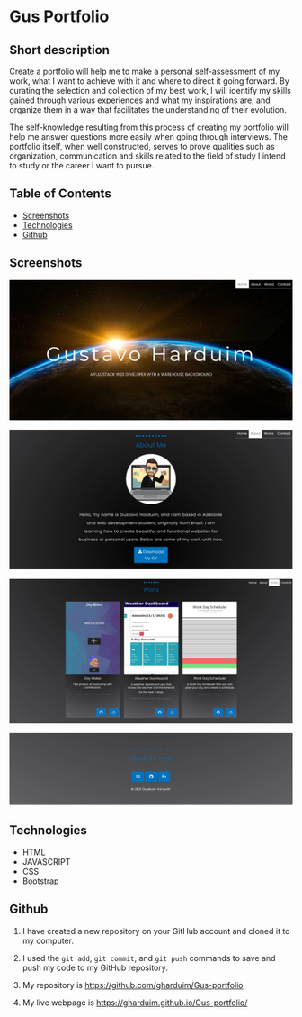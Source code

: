 # Gus Portfolio

## Short description

Create a portfolio will help me to make a personal self-assessment of my work, what I want to achieve with it and where to direct it going forward. By curating the selection and collection of my best work, I will identify my skills gained through various experiences and what my inspirations are, and organize them in a way that facilitates the understanding of their evolution.

The self-knowledge resulting from this process of creating my portfolio will help me answer questions more easily when going through interviews. The portfolio itself, when well constructed, serves to prove qualities such as organization, communication and skills related to the field of study I intend to study or the career I want to pursue.

## Table of Contents

- [Screenshots](#screenshots)
- [Technologies](#technologies)
- [Github](#github)

## Screenshots

![Gus header](./assets/screenshots/header.jpg "Portfolio header")

![Gus about](./assets/screenshots/about.jpg "Portfolio about me")

![Gus works](./assets/screenshots/works1.jpg "Portfolio works")

![Gus contact](./assets/screenshots/contact.jpg "Portfolio contact")

## Technologies

- HTML
- JAVASCRIPT
- CSS
- Bootstrap

## Github

1. I have created a new repository on your GitHub account and cloned it to my computer.

2. I used the `git add`, `git commit`, and `git push` commands to save and push my code to my GitHub repository.

3. My repository is https://github.com/gharduim/Gus-portfolio

4. My live webpage is https://gharduim.github.io/Gus-portfolio/
